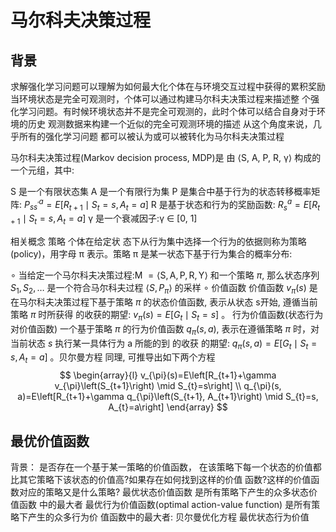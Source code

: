 

<!--
 * @version:
 * @Author:  StevenJokess https://github.com/StevenJokess
 * @Date: 2020-12-30 19:53:48
 * @LastEditors:  StevenJokess https://github.com/StevenJokess
 * @LastEditTime: 2020-12-30 19:57:43
 * @Description:
 * @TODO::
 * @Reference:https://yuancl.github.io/2019/01/21/rl/%E9%A9%AC%E5%B0%94%E7%A7%91%E5%A4%AB%E5%86%B3%E7%AD%96%E8%BF%87%E7%A8%8B/
-->

# 马尔科夫决策过程

## 背景

求解强化学习问题可以理解为如何最大化个体在与环境交互过程中获得的累积奖励
当环境状态是完全可观测时，个体可以通过构建马尔科夫决策过程来描述整 个强化学习问题。有时候环境状态并不是完全可观测的，此时个体可以结合自身对于环境的历史 观测数据来构建一个近似的完全可观测环境的描述
从这个角度来说，几乎所有的强化学习问题 都可以被认为或可以被转化为马尔科夫决策过程

马尔科夫决策过程(Markov decision process, MDP)是 由 ⟨S, A, P, R, γ⟩ 构成的一个元组，其中:

S 是一个有限状态集
A 是一个有限行为集
P 是集合中基于行为的状态转移概率矩阵: $P_{s s^{\prime}}^{a}=E\left[R_{t+1} \mid S_{t}=s, A_{t}=a\right]$
R 是基于状态和行为的奖励函数: $R_{s}^{a}=E\left[R_{t+1} \mid S_{t}=s, A_{t}=a\right]$
γ 是一个衰减因子:γ ∈ [0, 1]

相关概念
策略
个体在给定状 态下从行为集中选择一个行为的依据则称为策略 (policy)，用字母 π 表示。策略 π 是某一状态下基于行为集合的概率分布:

$\circ$ 当给定一个马尔科夫决策过程:M $=\langle\mathrm{S}, \mathrm{A}, \mathrm{P}, \mathrm{R}, \mathrm{Y}\rangle$ 和一个策略 $\pi,$ 那么状态序列 $S_{1}, S_{2}, \ldots$ 是一个符合马尔科夫过程
$\left\langle S, P_{\pi}\right\rangle$ 的采样
$\circ$ 价值函数
价值函数 $v_{\pi}(s)$ 是在马尔科夫决策过程下基于策略 $\pi$ 的状态价值函数, 表示从状态 s开始, 遵循当前策略 $\pi$ 时所获得
的收获的期望: $v_{\pi}(s)=E\left[G_{t} \mid S_{t}=s\right]$
。 行为价值函数(状态行为对价值函数)
一个基于策略 $\pi$ 的行为价值函数 $q_{\pi}(s, a),$ 表示在遵循策略 $\pi$ 时，对当前状态 $s$ 执行某一具体行为 a 所能的到 的收获
的期望: $q_{\pi}(s, a)=E\left[G_{t} \mid S_{t}=s, A_{t}=a\right]$
。贝尔曼方程
同理, 可推导出如下两个方程
$$
\begin{array}{l}
v_{\pi}(s)=E\left[R_{t+1}+\gamma v_{\pi}\left(S_{t+1}\right) \mid S_{t}=s\right] \\
q_{\pi}(s, a)=E\left[R_{t+1}+\gamma q_{\pi}\left(S_{t+1}, A_{t+1}\right) \mid S_{t}=s, A_{t}=a\right]
\end{array}
$$

## 最优价值函数


背景：
是否存在一个基于某一策略的价值函数， 在该策略下每一个状态的价值都比其它策略下该状态的价值高?如果存在如何找到这样的价值 函数?这样的价值函数对应的策略又是什么策略?
最优状态价值函数
是所有策略下产生的众多状态价值函数 中的最大者
最优行为价值函数(optimal action-value function)
是所有策略下产生的众多行为价 值函数中的最大者:
贝尔曼优化方程
最优状态行为价值
